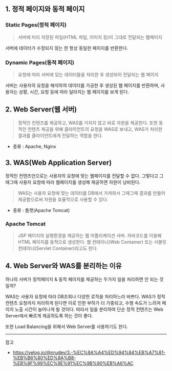 ## 1. 정적 페이지와 동적 페이지

### Static Pages(정적 페이지)

> 서버에 미리 저장된 파일(HTML 파일, 이미지 등)이 그대로 전달되는 웹페이지

서버에 데이터가 수정되지 않는 한 항상 동일한 페이지를 반환한다.

### Dynamic Pages(동적 페이지)

> 요청에 따라 서버에 있는 데이터들을 처리한 후 생성되어 전달되는 웹 페이지

서버는 사용자의 요청을 해석하여 데이터를 가공한 후 생성된 웹 페이지를 반환하며, 사용자는 상황, 시간, 요청 등에 따라 달라지는 웹 페이지를 보게 된다.

## 2. Web Server(웹 서버)

> 정적인 컨텐츠를 제공하고, WAS를 거치지 않고 바로 자원을 제공한다. 또한 동적인 컨텐츠 제공을 위해 클라이언트의 요청을 WAS로 보내고, WAS가 처리한 결과를 클라이언트에게 전달하는 역할을 한다.

* 종류 : Apache, Nginx

## 3. WAS(Web Application Server)

정적인 컨텐츠만으로는 사용자의 요청에 맞는 웹페이지를 전달할 수 없다. 그렇다고 그때그때 사용자 요청에 따라 웹페이지를 생성해 제공하면 자원이 낭비된다.

> WAS는 사용자 요청에 맞는 데이터를 DB에서 가져와서 그때그때 결과를 만들어 제공함으로써 자원을 효율적으로 사용할 수 있다.

* 종류 : 톰캣(Apache Tomcat)

### Apache Tomcat

> JSP 페이지의 실행환경을 제공하는 웹 어플리케이션 서버. 자바코드를 이용해 HTML 페이지를 동적으로 생성한다. 웹 컨테이너(Web Container) 또는 서블릿 컨테이너(Servlet Container)라고도 한다.

## 4. Web Server와 WAS를 분리하는 이유

하나의 서버가 정적페이지 & 동적 페이지를 제공하는 두가지 일을 처리하면 안 되는 것일까?

WAS는 사용자 요청에 따라 DB조회나 다양한 로직을 처리하느라 바쁘다. WAS가 정적 컨텐츠 요청까지 처리하게 된다면 이로 인한 부하가 더 가중되고, 수행 속도가 느려져 페이지 노출 시간이 늘어나게 될 것이다. 따라서 일을 분리하여 단순 정적 컨텐츠는 Web Server에서 빠르게 제공하도록 하는 것이 좋다.

또한 Load Balancing을 위해서 Web Server를 사용하기도 한다.

---
참고
* https://velog.io/@nrudev/3.-%EC%8A%A4%ED%94%84%EB%A7%81-%EB%B6%80%ED%8A%B8-%EB%8F%99%EC%9E%91%EC%9B%90%EB%A6%AC